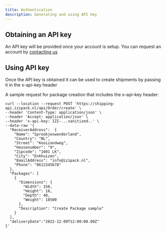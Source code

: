 ```yaml
---
title: Authentication
description: Generating and using API key
---
```


## Obtaining an API key

An API key will be provided once your account is setup. You can request an account by [contacting us](mailto:info@izipack.nl)

## Using API key

Once the API key is obtained it can be used to create shipments by passing it in the x-api-key header

A sample request for package creation that includes the x-api-key header:
```
curl --location --request POST 'https://shipping-api.izipack.nl/api/Order/create' \
--header 'Content-Type: application/json' \
--header 'Accept: application/json' \
--header 'x-api-key: IZI-...sanitized..' \
--data-raw '{
  "ReceiverAddress":  {
    "Name": "Sprookjeswonderland",
    "Country": "NL",
    "Street": "Kooizandweg",
    "Housenumber": "9",
    "Zipcode": "1601 LK",
    "City": "Enkhuizen",
    "EmailAddress": "info@izipack.nl",
    "Phone": "0612345678"
  },
  "Packages": [
    {
      "Dimensions": {
        "Width": 150,
        "Height": 16,
        "Depth": 40,
        "Weight": 18500
      },
      "Description": "Create Package sample"
    }
  ],
  "deliveryDate":"2022-12-09T12:00:00.00Z"
}'
```
